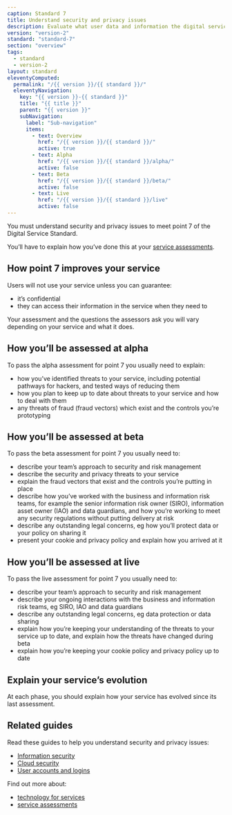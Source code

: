 ```yaml
---
caption: Standard 7
title: Understand security and privacy issues
description: Evaluate what user data and information the digital service will be providing or storing and address the security level, legal responsibilities, privacy issues and risks associated with the service (consulting with experts where appropriate).
version: "version-2"
standard: "standard-7"
section: "overview"
tags:
  - standard
  - version-2
layout: standard
eleventyComputed:
  permalink: "/{{ version }}/{{ standard }}/"
  eleventyNavigation:
    key: "{{ version }}-{{ standard }}"
    title: "{{ title }}"
    parent: "{{ version }}"
    subNavigation:
      label: "Sub-navigation"
      items:
        - text: Overview
          href: "/{{ version }}/{{ standard }}/"
          active: true
        - text: Alpha
          href: "/{{ version }}/{{ standard }}/alpha/"
          active: false
        - text: Beta
          href: "/{{ version }}/{{ standard }}/beta/"
          active: false
        - text: Live
          href: "/{{ version }}/{{ standard }}/live"
          active: false
---
```


You must understand security and privacy issues to meet point 7 of the Digital Service Standard.

You’ll have to explain how you’ve done this at your [service assessments](https://www.gov.uk/service-manual/service-assessments/how-service-assessments-work).

## How point 7 improves your service

Users will not use your service unless you can guarantee:

- it’s confidential
- they can access their information in the service when they need to

Your assessment and the questions the assessors ask you will vary depending on your service and what it does.

## How you’ll be assessed at alpha

To pass the alpha assessment for point 7 you usually need to explain:

- how you’ve identified threats to your service, including potential pathways for hackers, and tested ways of reducing them
- how you plan to keep up to date about threats to your service and how to deal with them
- any threats of fraud (fraud vectors) which exist and the controls you’re prototyping

## How you’ll be assessed at beta

To pass the beta assessment for point 7 you usually need to:

- describe your team’s approach to security and risk management
- describe the security and privacy threats to your service
- explain the fraud vectors that exist and the controls you’re putting in place
- describe how you’ve worked with the business and information risk teams, for example the senior information risk owner (SIRO), information asset owner (IAO) and data guardians, and how you’re working to meet any security regulations without putting delivery at risk
- describe any outstanding legal concerns, eg how you’ll protect data or your policy on sharing it
- present your cookie and privacy policy and explain how you arrived at it

## How you’ll be assessed at live

To pass the live assessment for point 7 you usually need to:

- describe your team’s approach to security and risk management
- describe your ongoing interactions with the business and information risk teams, eg SIRO, IAO and data guardians
- describe any outstanding legal concerns, eg data protection or data sharing
- explain how you’re keeping your understanding of the threats to your service up to date, and explain how the threats have changed during beta
- explain how you’re keeping your cookie policy and privacy policy up to date

## Explain your service’s evolution

At each phase, you should explain how your service has evolved since its last assessment.

## Related guides

Read these guides to help you understand security and privacy issues:

- [Information security](https://www.gov.uk/service-manual/making-software/information-security.html)
- [Cloud security](https://www.gov.uk/service-manual/operations/cloud-security.html)
- [User accounts and logins](https://www.gov.uk/service-manual/design/user-accounts)

Find out more about:

- [technology for services](https://www.gov.uk/service-manual/technology)
- [service assessments](https://www.gov.uk/service-manual/service-assessments)
